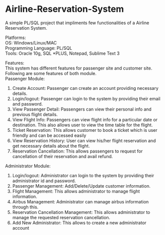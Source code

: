 # Airline-Reservation-System
A simple PL/SQL project that impliments few functionalities of a Airline Reservation System.

Platforms:</br>
OS: Windows/Linux/MAC</br>
Programming Language: PL/SQL</br>
Tools: Oracle 10g, SQL *PLUS, Notepad, Sublime Text 3</br>


Features:</br>
This system has different features for passenger site and customer site. Following are some features of both module.</br>
Passenger Module:
1. Create Account: Passenger can create an account providing necessary details.
2. Login/logout: Passenger can login to the system by providing their email and password.
3. View Passenger Detail: Passengers can view their personal info and previous flight details.
4. View Flight Info: Passengers can view flight info for a particular date or destination. This
also allows user to view the time table for the flight.
5. Ticket Reservation: This allows customer to book a ticket which is user friendly and can
be accessed easily
6. View Reservation History: User can view his/her flight reservation and get necessary
details about the flight.
7. Reservation Cancellation: This allows passengers to request for cancellation of their
reservation and avail refund.

Administrator Module:
1. Login/logout: Administrator can login to the system by providing their administrator id
and password.
2. Passenger Management: Add/Delete/Update customer information.
3. Flight Management: This allows administrator to manage flight information.
4. Airbus Management: Administrator can manage airbus information through this.
5. Reservation Cancellation Management: This allows administrator to manage the
requested reservation cancellation.
6. Add New Administrator: This allows to create a new administrator account
